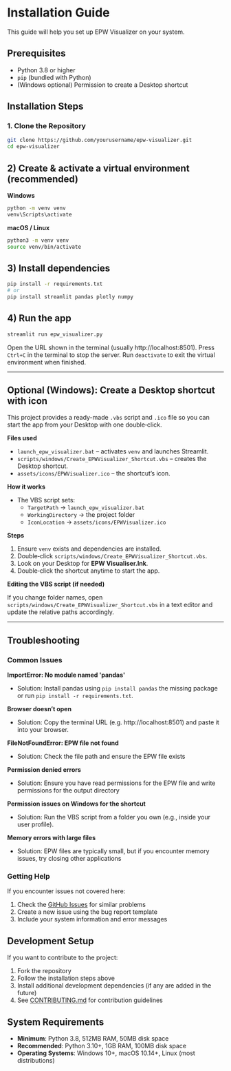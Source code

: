 
# Installation Guide

This guide will help you set up EPW Visualizer on your system.

## Prerequisites

- Python 3.8 or higher
- `pip` (bundled with Python)
- (Windows optional) Permission to create a Desktop shortcut

## Installation Steps

### 1. Clone the Repository
```bash
git clone https://github.com/yourusername/epw-visualizer.git
cd epw-visualizer
```

## 2) Create & activate a virtual environment (recommended)

**Windows**

```bash
python -m venv venv
venv\Scripts\activate
```

**macOS / Linux**

```bash
python3 -m venv venv
source venv/bin/activate
```

## 3) Install dependencies

```bash
pip install -r requirements.txt
# or
pip install streamlit pandas plotly numpy
```

## 4) Run the app

```bash
streamlit run epw_visualizer.py
```

Open the URL shown in the terminal (usually http://localhost:8501). Press `Ctrl+C` in the terminal to stop the server. Run `deactivate` to exit the virtual environment when finished.

---

## Optional (Windows): Create a Desktop shortcut with icon

This project provides a ready-made `.vbs` script and `.ico` file so you can start the app from your Desktop with one double‑click.

**Files used**

- `launch_epw_visualizer.bat` – activates `venv` and launches Streamlit.
- `scripts/windows/Create_EPWVisualizer_Shortcut.vbs` – creates the Desktop shortcut.
- `assets/icons/EPWVisualizer.ico` – the shortcut’s icon.

**How it works**

- The VBS script sets:
  - `TargetPath` → `launch_epw_visualizer.bat`
  - `WorkingDirectory` → the project folder
  - `IconLocation` → `assets/icons/EPWVisualizer.ico`

**Steps**

1. Ensure `venv` exists and dependencies are installed.
2. Double‑click `scripts/windows/Create_EPWVisualizer_Shortcut.vbs`.
3. Look on your Desktop for **EPW Visualiser.lnk**.
4. Double‑click the shortcut anytime to start the app.

**Editing the VBS script (if needed)**

If you change folder names, open `scripts/windows/Create_EPWVisualizer_Shortcut.vbs` in a text editor and update the relative paths accordingly.

---

## Troubleshooting

### Common Issues

**ImportError: No module named 'pandas'**
- Solution: Install pandas using `pip install pandas` the missing package or run `pip install -r requirements.txt`.

**Browser doesn’t open**
- Solution: Copy the terminal URL (e.g. http://localhost:8501) and paste it into your browser.

**FileNotFoundError: EPW file not found**
- Solution: Check the file path and ensure the EPW file exists

**Permission denied errors**
- Solution: Ensure you have read permissions for the EPW file and write permissions for the output directory

**Permission issues on Windows for the shortcut**
- Solution: Run the VBS script from a folder you own (e.g., inside your user profile).

**Memory errors with large files**
- Solution: EPW files are typically small, but if you encounter memory issues, try closing other applications

### Getting Help

If you encounter issues not covered here:
1. Check the [GitHub Issues](../../issues) for similar problems
2. Create a new issue using the bug report template
3. Include your system information and error messages

## Development Setup

If you want to contribute to the project:

1. Fork the repository
2. Follow the installation steps above
3. Install additional development dependencies (if any are added in the future)
4. See [CONTRIBUTING.md](../CONTRIBUTING.md) for contribution guidelines

## System Requirements

- **Minimum**: Python 3.8, 512MB RAM, 50MB disk space
- **Recommended**: Python 3.10+, 1GB RAM, 100MB disk space
- **Operating Systems**: Windows 10+, macOS 10.14+, Linux (most distributions)
